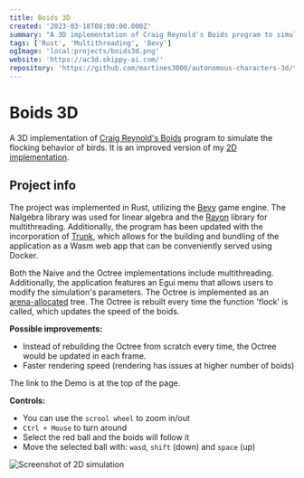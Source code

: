 ```yaml
---
title: Boids 3D
created: '2023-03-18T08:00:00.000Z'
summary: "A 3D implementation of Craig Reynold's Boids program to simulate the flocking behavior of birds."
tags: ['Rust', 'Multithreading', 'Bevy']
ogImage: 'local:projects/boids3d.png'
website: 'https://ac3d.skippy-ai.com/'
repository: 'https://github.com/martines3000/autonomous-characters-3d/tree/master'
---
```


# Boids 3D

A 3D implementation of [Craig Reynold's Boids](https://www.red3d.com/cwr/boids/) program to simulate the flocking behavior of birds. It is an improved version of my [2D implementation](https://portfolio.skippy-ai.com/projects/masca).

## Project info

The project was implemented in Rust, utilizing the [Bevy](https://bevyengine.org/) game engine. The Nalgebra library was used for linear algebra and the [Rayon](https://github.com/rayon-rs/rayon) library for multithreading. Additionally, the program has been updated with the incorporation of [Trunk](https://trunkrs.dev/), which allows for the building and bundling of the application as a Wasm web app that can be conveniently served using Docker.

Both the Naive and the Octree implementations include multithreading. Additionally, the application features an Egui menu that allows users to modify the simulation's parameters. The Octree is implemented as an [arena-allocated](https://github.com/fitzgen/generational-arena) tree. The Octree is rebuilt every time the function 'flock' is called, which updates the speed of the boids.

**Possible improvements:**

- Instead of rebuilding the Octree from scratch every time, the Octree would be updated in each frame.
- Faster rendering speed (rendering has issues at higher number of boids)

The link to the Demo is at the top of the page.

**Controls:**

- You can use the `scrool wheel` to zoom in/out
- `Ctrl + Mouse` to turn around
- Select the red ball and the boids will follow it
- Move the selected ball with: `wasd`, `shift` (down) and `space` (up)

![Screenshot of 2D simulation](/images/projects/boids3d.png)
